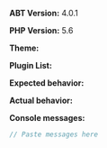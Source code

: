<!-- Please use this template for all bug reports. -->
<!-- Before submitting an issue, please try disabling all other plugins to ensure the issue is isolated within ABT -->

**ABT Version:** 4.0.1

<!-- Which version of PHP are you using with your WordPress installation? -->
**PHP Version:** 5.6

<!-- Which theme are you currently using? -->
**Theme:**

<!-- List all activated plugins -->
**Plugin List:**

<!-- What did you expect to happen? -->
**Expected behavior:**

<!-- What actually happened? -->
**Actual behavior:**

<!-- Open your javascript console on the affected pages by pressing F12 and paste any errors/messages below -->
**Console messages:**
```js
// Paste messages here
```
